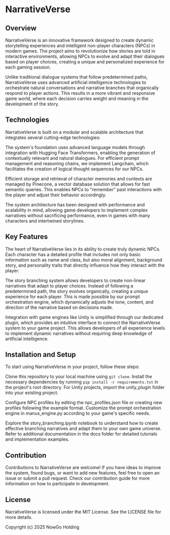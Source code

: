 # NarrativeVerse

## Overview

NarrativeVerse is an innovative framework designed to create dynamic storytelling experiences and intelligent non-player characters (NPCs) in modern games. The project aims to revolutionize how stories are told in interactive environments, allowing NPCs to evolve and adapt their dialogues based on player choices, creating a unique and personalized experience for each gaming session.

Unlike traditional dialogue systems that follow predetermined paths, NarrativeVerse uses advanced artificial intelligence technologies to orchestrate natural conversations and narrative branches that organically respond to player actions. This results in a more vibrant and responsive game world, where each decision carries weight and meaning in the development of the story.

## Technologies

NarrativeVerse is built on a modular and scalable architecture that integrates several cutting-edge technologies:

The system's foundation uses advanced language models through integration with Hugging Face Transformers, enabling the generation of contextually relevant and natural dialogues. For efficient prompt management and reasoning chains, we implement Langchain, which facilitates the creation of logical thought sequences for our NPCs.

Efficient storage and retrieval of character memories and contexts are managed by Pinecone, a vector database solution that allows for fast semantic queries. This enables NPCs to "remember" past interactions with the player and adjust their behavior accordingly.

The system architecture has been designed with performance and scalability in mind, allowing game developers to implement complex narratives without sacrificing performance, even in games with many characters and intertwined storylines.

## Key Features

The heart of NarrativeVerse lies in its ability to create truly dynamic NPCs. Each character has a detailed profile that includes not only basic information such as name and class, but also moral alignment, background story, and personality traits that directly influence how they interact with the player.

The story branching system allows developers to create non-linear narratives that adapt to player choices. Instead of following a predetermined path, the story evolves organically, creating a unique experience for each player. This is made possible by our prompt orchestration engine, which dynamically adjusts the tone, content, and direction of the narrative based on decisions made.

Integration with game engines like Unity is simplified through our dedicated plugin, which provides an intuitive interface to connect the NarrativeVerse system to your game project. This allows developers of all experience levels to implement dynamic narratives without requiring deep knowledge of artificial intelligence.

## Installation and Setup

To start using NarrativeVerse in your project, follow these steps:

Clone this repository to your local machine using `git clone`. Install the necessary dependencies by running `pip install -r requirements.txt` in the project's root directory. For Unity projects, import the unity_plugin folder into your existing project.

Configure NPC profiles by editing the npc_profiles.json file or creating new profiles following the example format. Customize the prompt orchestration engine in manus_engine.py according to your game's specific needs.

Explore the story_branching.ipynb notebook to understand how to create effective branching narratives and adapt them to your own game universe. Refer to additional documentation in the docs folder for detailed tutorials and implementation examples.

## Contribution

Contributions to NarrativeVerse are welcome! If you have ideas to improve the system, found bugs, or want to add new features, feel free to open an issue or submit a pull request. Check our contribution guide for more information on how to participate in development.

## License

NarrativeVerse is licensed under the MIT License. See the LICENSE file for more details.

Copyright (c) 2025 NowGo Holding
